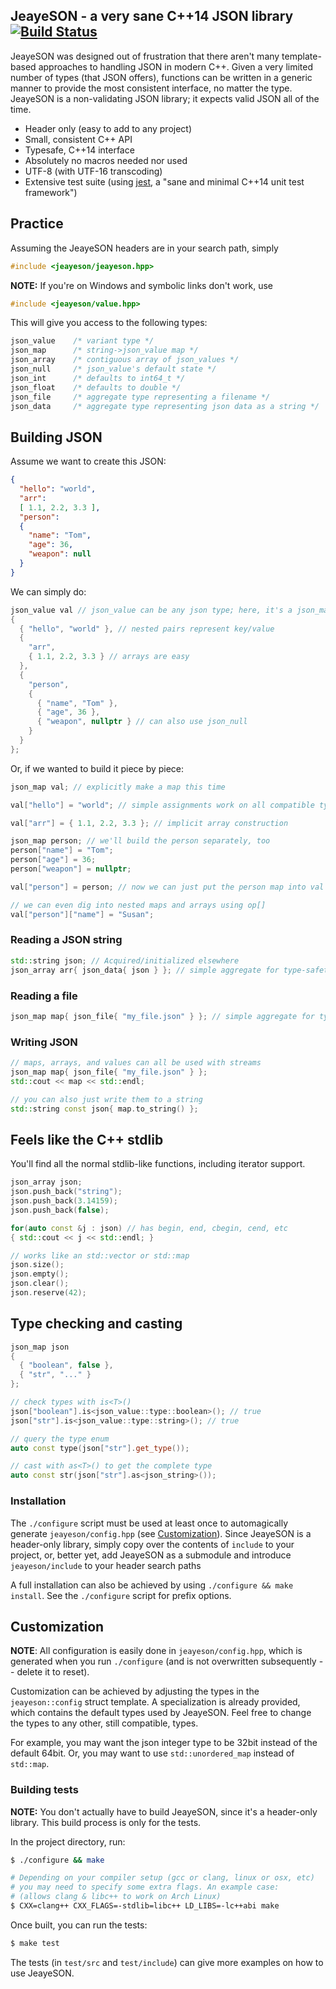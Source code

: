 JeayeSON - a very sane C++14 JSON library [![Build Status](https://travis-ci.org/jeaye/jeayeson.svg?branch=master)](https://travis-ci.org/jeaye/jeayeson)
---

JeayeSON was designed out of frustration that there aren't many
template-based approaches to handling JSON in modern C++. Given a
very limited number of types (that JSON offers), functions
can be written in a generic manner to provide the most consistent
interface, no matter the type. JeayeSON is a non-validating JSON library;
it expects valid JSON all of the time.

  * Header only (easy to add to any project)
  * Small, consistent C++ API
  * Typesafe, C++14 interface
  * Absolutely no macros needed nor used
  * UTF-8 (with UTF-16 transcoding)
  * Extensive test suite (using [jest](https://github.com/jeaye/jest), a "sane and minimal C++14 unit test framework")

Practice
----
Assuming the JeayeSON headers are in your search path, simply
```cpp
#include <jeayeson/jeayeson.hpp>
```
**NOTE:** If you're on Windows and symbolic links don't work, use
```cpp
#include <jeayeson/value.hpp>
```
This will give you access to the following types:
```cpp
json_value    /* variant type */
json_map      /* string->json_value map */
json_array    /* contiguous array of json_values */
json_null     /* json_value's default state */
json_int      /* defaults to int64_t */
json_float    /* defaults to double */
json_file     /* aggregate type representing a filename */
json_data     /* aggregate type representing json data as a string */
```

Building JSON
----
Assume we want to create this JSON:
```json
{
  "hello": "world",
  "arr":
  [ 1.1, 2.2, 3.3 ],
  "person":
  {
    "name": "Tom",
    "age": 36,
    "weapon": null
  }
}
```
We can simply do:
```cpp
json_value val // json_value can be any json type; here, it's a json_map
{
  { "hello", "world" }, // nested pairs represent key/value
  {
    "arr",
    { 1.1, 2.2, 3.3 } // arrays are easy
  },
  {
    "person",
    {
      { "name", "Tom" },
      { "age", 36 },
      { "weapon", nullptr } // can also use json_null
    }
  }
};
```
Or, if we wanted to build it piece by piece:
```cpp
json_map val; // explicitly make a map this time

val["hello"] = "world"; // simple assignments work on all compatible types

val["arr"] = { 1.1, 2.2, 3.3 }; // implicit array construction

json_map person; // we'll build the person separately, too
person["name"] = "Tom";
person["age"] = 36;
person["weapon"] = nullptr;

val["person"] = person; // now we can just put the person map into val

// we can even dig into nested maps and arrays using op[]
val["person"]["name"] = "Susan";
```

### Reading a JSON string
```cpp
std::string json; // Acquired/initialized elsewhere
json_array arr{ json_data{ json } }; // simple aggregate for type-safety
```
### Reading a file
```cpp
json_map map{ json_file{ "my_file.json" } }; // simple aggregate for type-safety
```
### Writing JSON
```cpp
// maps, arrays, and values can all be used with streams
json_map map{ json_file{ "my_file.json" } };
std::cout << map << std::endl;

// you can also just write them to a string
std::string const json{ map.to_string() };
```

Feels like the C++ stdlib
----
You'll find all the normal stdlib-like functions, including iterator support.
```cpp
json_array json;
json.push_back("string");
json.push_back(3.14159);
json.push_back(false);

for(auto const &j : json) // has begin, end, cbegin, cend, etc
{ std::cout << j << std::endl; }

// works like an std::vector or std::map
json.size();
json.empty();
json.clear();
json.reserve(42);
```

Type checking and casting
----
```cpp
json_map json
{
  { "boolean", false },
  { "str", "..." }
};

// check types with is<T>()
json["boolean"].is<json_value::type::boolean>(); // true
json["str"].is<json_value::type::string>(); // true

// query the type enum
auto const type(json["str"].get_type());

// cast with as<T>() to get the complete type
auto const str(json["str"].as<json_string>());
```

### Installation
The `./configure` script must be used at least once to automagically generate `jeayeson/config.hpp` (see [Customization](https://github.com/jeaye/jeayeson#customization)). Since JeayeSON is a header-only library, simply copy over the contents of `include` to your project, or, better yet, add JeayeSON as a submodule and introduce `jeayeson/include` to your header search paths

A full installation can also be achieved by using `./configure && make install`. See the `./configure` script for prefix options.

Customization
---
**NOTE**: All configuration is easily done in `jeayeson/config.hpp`, which is generated when you run `./configure` (and is not overwritten subsequently -- delete it to reset).

Customization can be achieved by adjusting the types in the `jeayeson::config` struct template. A specialization is already provided, which contains the default types used by JeayeSON. Feel free to change the types to any other, still compatible, types.

For example, you may want the json integer type to be 32bit instead of the default 64bit. Or, you may want to use `std::unordered_map` instead of `std::map`.

### Building tests
**NOTE:** You don't actually have to build JeayeSON, since it's a header-only
library. This build process is only for the tests.

In the project directory, run:
```bash
$ ./configure && make

# Depending on your compiler setup (gcc or clang, linux or osx, etc)
# you may need to specify some extra flags. An example case:
# (allows clang & libc++ to work on Arch Linux)
$ CXX=clang++ CXX_FLAGS=-stdlib=libc++ LD_LIBS=-lc++abi make
```
Once built, you can run the tests:
```bash
$ make test
```
The tests (in `test/src` and `test/include`) can give more examples
on how to use JeayeSON.
